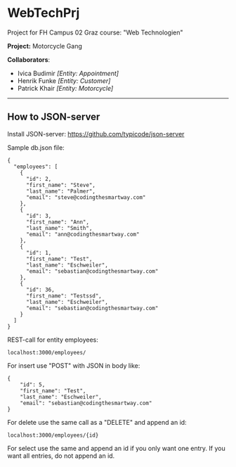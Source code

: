 # WebTechPrj
Project for FH Campus 02 Graz course: "Web Technologien"

**Project:**
Motorcycle Gang

**Collaborators**:

- Ivica Budimir _[Entity: Appointment]_ <br>
- Henrik Funke _[Entity: Customer]_ <br>
- Patrick Khair _[Entity: Motorcycle]_

---

## How to JSON-server

Install JSON-server: https://github.com/typicode/json-server

Sample db.json file:

```
{
  "employees": [
    {
      "id": 2,
      "first_name": "Steve",
      "last_name": "Palmer",
      "email": "steve@codingthesmartway.com"
    },
    {
      "id": 3,
      "first_name": "Ann",
      "last_name": "Smith",
      "email": "ann@codingthesmartway.com"
    },
    {
      "id": 1,
      "first_name": "Test",
      "last_name": "Eschweiler",
      "email": "sebastian@codingthesmartway.com"
    },
    {
      "id": 36,
      "first_name": "Testssd",
      "last_name": "Eschweiler",
      "email": "sebastian@codingthesmartway.com"
    }
  ]
}
```

REST-call for entity employees:
```
localhost:3000/employees/
```

For insert use "POST" with JSON in body like:
```
{
    "id": 5,
    "first_name": "Test",
    "last_name": "Eschweiler",
    "email": "sebastian@codingthesmartway.com"
}
```

For delete use the same call as a "DELETE" and append an id:
```
localhost:3000/employees/{id}
```

For select use the same and append an id if you only want one entry. If you want all entries, do not append an id.
